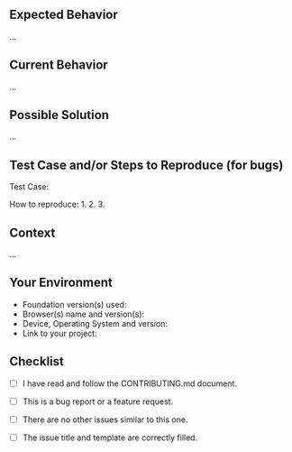<!------------------------------------------------------------------------------
│                  Please fill the following template.
│           For more information, see the CONTRIBUTING.md document
│            
│       ⚠ Only submit bug or feature requests here. For help or questions
│       to the community, see the forum: https://foundation.zurb.com/forum
└------------------------------------------------------------------------------>

## Expected Behavior
<!-------------------------------------------------------------------
│   If describing a bug, tell us what should happen.
│   If suggesting a change/feature, tell us how it should
│   work / how you would use the feature.
└------------------------------------------------------------------->

...


## Current Behavior
<!-------------------------------------------------------------------
│   If describing a bug, tell us what happens instead.
│   If suggesting a change/feature, tell us what's wrong
│   or annoying in the current behavior.
└------------------------------------------------------------------->

...


## Possible Solution
<!-------------------------------------------------------------------
│   [Optional] You can suggest a fix/reason for the bug,
│   or ideas how to implement the addition or change.
└------------------------------------------------------------------->

...


## Test Case and/or Steps to Reproduce (for bugs)
<!-------------------------------------------------------------------
│   We highly recommend you to provide a live example of your bug so we
│   can reproduce it. You can create a test case with the last Foundation
│   version by forking https://codepen.io/ncoden/pen/dQmVgg
└------------------------------------------------------------------->
Test Case: <!-- https://... -->

<!-------------------------------------------------------------------
│   If you cannot provide a test case, provide an unambiguous set
│   of steps to reproduce, with your code and configuration.
└------------------------------------------------------------------->
How to reproduce:
1.
2.
3.


## Context
<!-------------------------------------------------------------------
│   [Optional] How has this issue affected you? What are you trying
│   to accomplish? Providing context helps us come up with a solution
│   that is most useful in the real world.
└------------------------------------------------------------------->

...


## Your Environment
<!-------------------------------------------------------------------
│   Include as many relevant details about the context and environment
│   you experienced the bug in. You can also provide logs.
└------------------------------------------------------------------->
- Foundation version(s) used: 
- Browser(s) name and version(s): 
- Device, Operating System and version: 
- Link to your project: 


## Checklist
<!-------------------------------------------------------------------
│   Please ensure that all the following points are respected.
│   Fill with [x] the boxes once the rule is respected.
└------------------------------------------------------------------->
- [ ] I have read and follow the CONTRIBUTING.md document.
- [ ] This is a bug report or a feature request.
- [ ] There are no other issues similar to this one.
- [ ] The issue title and template are correctly filled.


<!------------------------------------------------------------------------------
            For more information, see the CONTRIBUTING.md document
              Thank you for your issue report and happy coding ;)
------------------------------------------------------------------------------->
